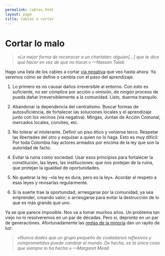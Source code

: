```yaml
---
permalink: cables.html
layout: page
title: Cables a cortar
---
```


# Cortar lo malo

>*«La mejor forma de reconocer a un charlatán: alguien[...] que te 
dice qué hacer en vez de qué no hacer.» —Nassim Taleb*

Hago una lista de los cables a cortar [via negativa](/intro-parte-ii#intro-via-negativa) que veo hasta 
ahora. Ya veremos cómo se define o cambia con el paso del 
aprendizaje.

1. Lo primero es no causar daños irreversible al entorno. Con 
  esto es suficiente, no ser cómplice por acción u omisión, de 
  ningún proceso de pueda dañar irreversiblemente a la comunidad. 
  Listo, duerma tranquilo.

2. Abandonar la dependencia del centralismo. Buscar formas de 
  autosuficiencia, de fortalecer las soluciones locales y el 
  aprendizaje junto con los vecinos (via negativa). Mingas, 
  Juntas de Acción Comunal, mercados locales, convites, etc.

3. No tolerar al intolerante. Definir un piso ético y volverse 
  terco. Respetar las libertades del otro y expulsar a quien no 
  lo haga. Esto es muy difícil: Por toda Colombia hay actores 
  armados por encima de la ley que son la autoridad de facto.

4. Evitar la ruina como sociedad. Usar esos principios para 
  fortalecer la constitución, las leyes, las instituciones: que 
  nos protejan de la ruina, que protejan la igualdad de 
  oportunidades.

5. No quebrar la ley –«la ley es dura, pero es la ley». Acordar 
  el respeto a esas leyes y revisarlas regularmente.

6. Si la suerte trae la oportunidad, arriesgarse por la 
  comunidad, ya sea emprender, creando valor; o arriesgarse para 
  evitar la destrucción de lo que es más grande que uno.

Ya se que parece imposible. Nos va a tomar muchos años. Un 
problema tan viejo no lo resolveremos en un par de décadas. Pero 
sí, depronto en un par de generaciónes. Afortunadamente las 
[reglas de la minoría](/intro-parte-iii#reglas-de-la-minoria) dan un rayito de luz:

>*«Nunca dudes que un grupo pequeño de ciudadanos reflexivos y 
comprometidos pueda cambiar el mundo. De hecho, es la única cosa 
que siempre lo ha hecho.» —Margaret Mead*